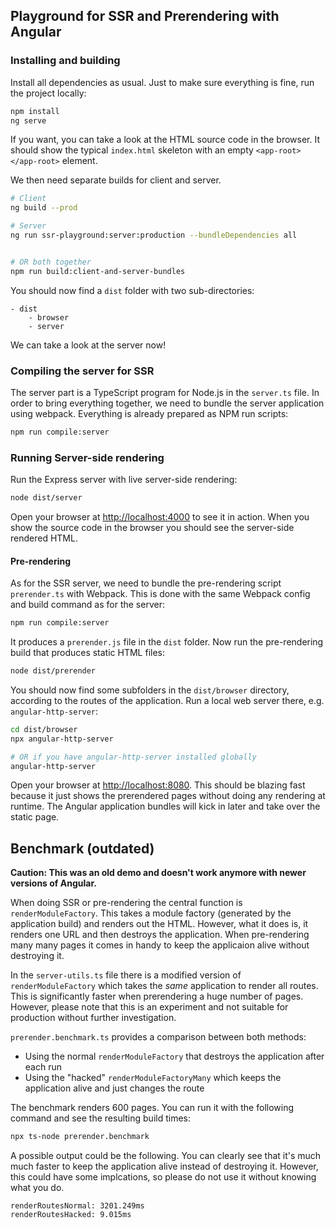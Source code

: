 ## Playground for SSR and Prerendering with Angular

### Installing and building

Install all dependencies as usual.
Just to make sure everything is fine, run the project locally:

```bash
npm install
ng serve
```

If you want, you can take a look at the HTML source code in the browser. It should show the typical `index.html` skeleton with an empty `<app-root></app-root>` element.

We then need separate builds for client and server.

```bash
# Client
ng build --prod

# Server
ng run ssr-playground:server:production --bundleDependencies all


# OR both together
npm run build:client-and-server-bundles
```

You should now find a `dist` folder with two sub-directories:

```
- dist
    - browser
    - server
```

We can take a look at the server now!

### Compiling the server for SSR

The server part is a TypeScript program for Node.js in the `server.ts` file.
In order to bring everything together, we need to bundle the server application using webpack.
Everything is already prepared as NPM run scripts:

```bash
npm run compile:server
```


### Running Server-side rendering

Run the Express server with live server-side rendering:

```bash
node dist/server
```

Open your browser at [http://localhost:4000](http://localhost:4000) to see it in action. When you show the source code in the browser you should see the server-side rendered HTML.


#### Pre-rendering

As for the SSR server, we need to bundle the pre-rendering script `prerender.ts` with Webpack.
This is done with the same Webpack config and build command as for the server:

```bash
npm run compile:server
```

It produces a `prerender.js` file in the `dist` folder.
Now run the pre-rendering build that produces static HTML files:

```bash
node dist/prerender
```

You should now find some subfolders in the `dist/browser` directory, according to the routes of the application.
Run a local web server there, e.g. `angular-http-server`:

```bash
cd dist/browser
npx angular-http-server

# OR if you have angular-http-server installed globally
angular-http-server
```

Open your browser at [http://localhost:8080](http://localhost:8080).
This should be blazing fast because it just shows the prerendered pages without doing any rendering at runtime.
The Angular application bundles will kick in later and take over the static page.


## Benchmark (outdated)

**Caution: This was an old demo and doesn't work anymore with newer versions of Angular.**

When doing SSR or pre-rendering the central function is `renderModuleFactory`.
This takes a module factory (generated by the application build) and renders out the HTML.
However, what it does is, it renders one URL and then destroys the application.
When pre-rendering many many pages it comes in handy to keep the applicaion alive without destroying it.

In the `server-utils.ts` file there is a modified version of `renderModuleFactory` which takes the *same* application to render all routes.
This is significantly faster when prerendering a huge number of pages.
However, please note that this is an experiment and not suitable for production without further investigation.

`prerender.benchmark.ts` provides a comparison between both methods:

- Using the normal `renderModuleFactory` that destroys the application after each run
- Using the "hacked" `renderModuleFactoryMany` which keeps the application alive and just changes the route

The benchmark renders 600 pages. You can run it with the following command and see the resulting build times:

```bash
npx ts-node prerender.benchmark
```

A possible output could be the following. You can clearly see that it's much much faster to keep the application alive instead of destroying it. However, this could have some implcations, so please do not use it without knowing what you do.

```
renderRoutesNormal: 3201.249ms
renderRoutesHacked: 9.015ms
```

